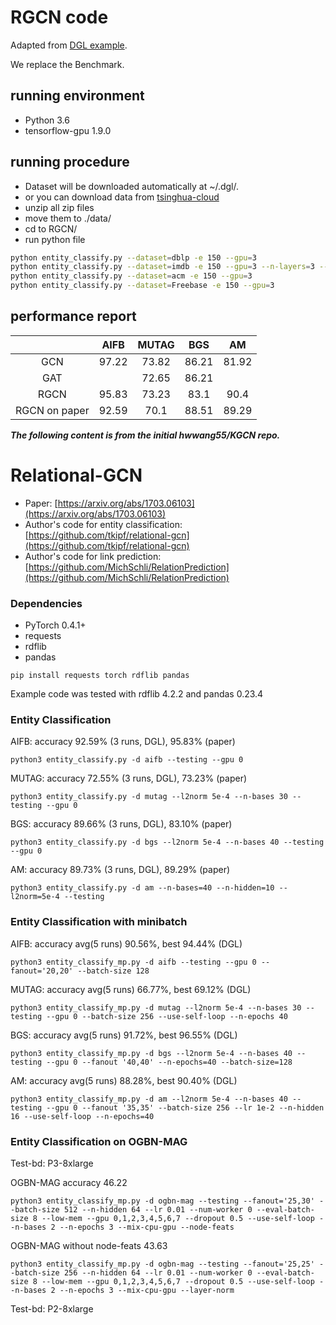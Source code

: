 # RGCN code

Adapted from [DGL example](https://github.com/dmlc/dgl/tree/master/examples/pytorch/rgcn).

We replace the Benchmark.

## running environment

* Python 3.6
* tensorflow-gpu 1.9.0

## running procedure

* Dataset will be downloaded automatically at ~/.dgl/.
* or you can download data from [tsinghua-cloud](https://cloud.tsinghua.edu.cn/d/8b9644cfa8344f26878c/)
* unzip all zip files
* move them to ./data/
* cd to RGCN/
* run python file
```bash
python entity_classify.py --dataset=dblp -e 150 --gpu=3
python entity_classify.py --dataset=imdb -e 150 --gpu=3 --n-layers=3 --l2norm=1e-6 --n-hidden=32
python entity_classify.py --dataset=acm -e 150 --gpu=3
python entity_classify.py --dataset=Freebase -e 150 --gpu=3
```
## performance report

|               | AIFB  | MUTAG |  BGS  |  AM   |
| :-----------: | :---: | :---: | :---: | :---: |
|      GCN      | 97.22 | 73.82 | 86.21 | 81.92 |
|      GAT      |       | 72.65 | 86.21 |       |
|     RGCN      | 95.83 | 73.23 | 83.1  | 90.4  |
| RGCN on paper | 92.59 | 70.1  | 88.51 | 89.29 |


***The following content is from the initial hwwang55/KGCN repo.***
# Relational-GCN

* Paper: [https://arxiv.org/abs/1703.06103](https://arxiv.org/abs/1703.06103)
* Author's code for entity classification: [https://github.com/tkipf/relational-gcn](https://github.com/tkipf/relational-gcn)
* Author's code for link prediction: [https://github.com/MichSchli/RelationPrediction](https://github.com/MichSchli/RelationPrediction)

### Dependencies
* PyTorch 0.4.1+
* requests
* rdflib
* pandas

```
pip install requests torch rdflib pandas
```

Example code was tested with rdflib 4.2.2 and pandas 0.23.4

### Entity Classification
AIFB: accuracy 92.59% (3 runs, DGL), 95.83% (paper)
```
python3 entity_classify.py -d aifb --testing --gpu 0
```

MUTAG: accuracy 72.55% (3 runs, DGL), 73.23% (paper)
```
python3 entity_classify.py -d mutag --l2norm 5e-4 --n-bases 30 --testing --gpu 0
```

BGS: accuracy 89.66% (3 runs, DGL), 83.10% (paper)
```
python3 entity_classify.py -d bgs --l2norm 5e-4 --n-bases 40 --testing --gpu 0
```

AM: accuracy 89.73% (3 runs, DGL), 89.29% (paper)
```
python3 entity_classify.py -d am --n-bases=40 --n-hidden=10 --l2norm=5e-4 --testing
```

### Entity Classification with minibatch
AIFB: accuracy avg(5 runs) 90.56%, best 94.44% (DGL)
```
python3 entity_classify_mp.py -d aifb --testing --gpu 0 --fanout='20,20' --batch-size 128
```

MUTAG: accuracy avg(5 runs) 66.77%, best 69.12% (DGL)
```
python3 entity_classify_mp.py -d mutag --l2norm 5e-4 --n-bases 30 --testing --gpu 0 --batch-size 256 --use-self-loop --n-epochs 40
```

BGS: accuracy avg(5 runs) 91.72%, best 96.55% (DGL)
```
python3 entity_classify_mp.py -d bgs --l2norm 5e-4 --n-bases 40 --testing --gpu 0 --fanout '40,40' --n-epochs=40 --batch-size=128
```

AM: accuracy avg(5 runs) 88.28%, best 90.40% (DGL)
```
python3 entity_classify_mp.py -d am --l2norm 5e-4 --n-bases 40 --testing --gpu 0 --fanout '35,35' --batch-size 256 --lr 1e-2 --n-hidden 16 --use-self-loop --n-epochs=40
```

### Entity Classification on OGBN-MAG
Test-bd: P3-8xlarge

OGBN-MAG accuracy 46.22
```
python3 entity_classify_mp.py -d ogbn-mag --testing --fanout='25,30' --batch-size 512 --n-hidden 64 --lr 0.01 --num-worker 0 --eval-batch-size 8 --low-mem --gpu 0,1,2,3,4,5,6,7 --dropout 0.5 --use-self-loop --n-bases 2 --n-epochs 3 --mix-cpu-gpu --node-feats
```

OGBN-MAG without node-feats 43.63
```
python3 entity_classify_mp.py -d ogbn-mag --testing --fanout='25,25' --batch-size 256 --n-hidden 64 --lr 0.01 --num-worker 0 --eval-batch-size 8 --low-mem --gpu 0,1,2,3,4,5,6,7 --dropout 0.5 --use-self-loop --n-bases 2 --n-epochs 3 --mix-cpu-gpu --layer-norm
```

Test-bd: P2-8xlarge